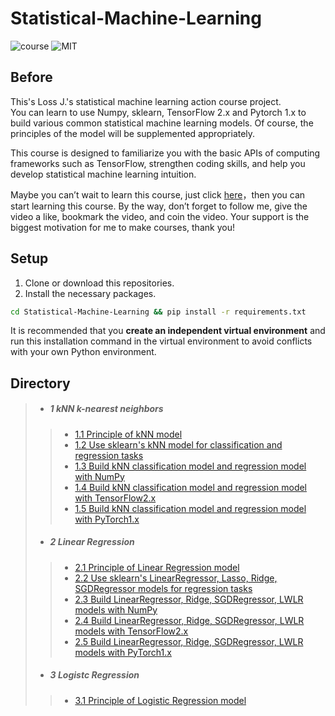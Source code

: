 # Statistical-Machine-Learning

![course](https://img.shields.io/badge/course-LossJ-orange)
![MIT](https://img.shields.io/badge/License-MIT-blue)

## Before

This's Loss J.'s statistical machine learning action course project.   
You can learn to use Numpy, sklearn, TensorFlow 2.x and Pytorch 1.x 
to build various common statistical machine learning models.
Of course, the principles of the model will be supplemented appropriately.

This course is designed to familiarize you with the basic APIs 
of computing frameworks such as TensorFlow, strengthen coding skills, 
and help you develop statistical machine learning intuition.

Maybe you can’t wait to learn this course, just click 
[here](https://space.bilibili.com/161784330)，then you can start 
learning this course. 
By the way, don’t forget to follow me, give the video a like, 
bookmark the video, and coin the video. Your support is the biggest 
motivation for me to make courses, thank you!

## Setup

1. Clone or download this repositories.  
2. Install the necessary packages.  
```bash
cd Statistical-Machine-Learning && pip install -r requirements.txt
```
It is recommended that you **create an independent virtual environment**
and run this installation command in the virtual environment to avoid 
conflicts with your own Python environment.


## Directory

> - ##### 1 kNN k-nearest neighbors
>> - [1.1 Principle of kNN model](01.1.kNN.ipynb)
>> - [1.2 Use sklearn's kNN model for classification and regression tasks](01.2.kNN-sklearn.ipynb)
>> - [1.3 Build kNN classification model and regression model with NumPy](01.3.kNN-numpy.ipynb)
>> - [1.4 Build kNN classification model and regression model with TensorFlow2.x](01.4.kNN-tf2.ipynb)
>> - [1.5 Build kNN classification model and regression model with PyTorch1.x](01.5.kNN-torch1.ipynb)
> - ##### 2 Linear Regression
>> - [2.1 Principle of Linear Regression model](02.1.LinearRegression.ipynb)
>> - [2.2 Use sklearn's LinearRegressor, Lasso, Ridge, SGDRegressor models for regression tasks](02.2.LinearRegression-sklearn.ipynb)
>> - [2.3 Build LinearRegressor, Ridge, SGDRegressor, LWLR models with NumPy](02.3.LinearRegression-numpy.ipynb)
>> - [2.4 Build LinearRegressor, Ridge, SGDRegressor, LWLR models with TensorFlow2.x](02.4.LinearRegression-tf2.ipynb)
>> - [2.5 Build LinearRegressor, Ridge, SGDRegressor, LWLR models with PyTorch1.x](02.5.LinearRegression-torch1.ipynb)
> - ##### 3 Logistc Regression
>> - [3.1 Principle of Logistic Regression model](03.1.LogisticRegression.ipynb)
